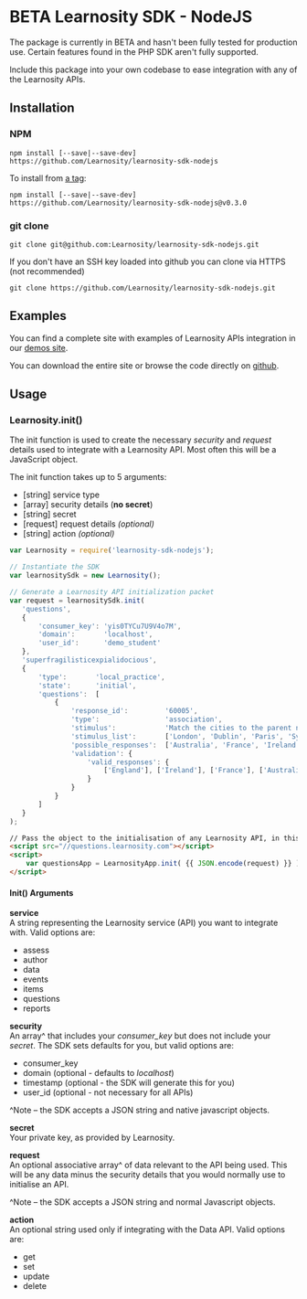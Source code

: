 # BETA Learnosity SDK - NodeJS

The package is currently in BETA and hasn't been fully tested for production use. Certain features found in the PHP SDK aren't fully supported.

Include this package into your own codebase to ease integration with any of the Learnosity APIs.

## Installation

### NPM

	npm install [--save|--save-dev] https://github.com/Learnosity/learnosity-sdk-nodejs

To install from [a tag](https://github.com/Learnosity/learnosity-sdk-nodejs/releases):

	npm install [--save|--save-dev] https://github.com/Learnosity/learnosity-sdk-nodejs@v0.3.0

### git clone

``` shell
git clone git@github.com:Learnosity/learnosity-sdk-nodejs.git
```

If you don't have an SSH key loaded into github you can clone via HTTPS (not recommended)

``` shell
git clone https://github.com/Learnosity/learnosity-sdk-nodejs.git
```

## Examples
You can find a complete site with examples of Learnosity APIs integration in our [demos site](http://demos.learnosity.com/).

You can download the entire site or browse the code directly on [github](https://github.com/Learnosity/learnosity-demos/).


## Usage

### Learnosity.init()


The init function is used to create the necessary *security* and *request* details used to integrate with a Learnosity API. Most often this will be a JavaScript object.

The init function takes up to 5 arguments:

 * [string]  service type
 * [array]   security details (**no secret**)
 * [string]  secret
 * [request] request details *(optional)*
 * [string]  action *(optional)*

``` javascript
var Learnosity = require('learnosity-sdk-nodejs');

// Instantiate the SDK
var learnositySdk = new Learnosity();

// Generate a Learnosity API initialization packet
var request = learnositySdk.init(
   'questions',
   {
       'consumer_key': 'yis0TYCu7U9V4o7M',
       'domain':       'localhost',
       'user_id':      'demo_student'
   },
   'superfragilisticexpialidocious',
   {
       'type':       'local_practice',
       'state':      'initial',
       'questions':  [
           {
               'response_id':         '60005',
               'type':                'association',
               'stimulus':            'Match the cities to the parent nation.',
               'stimulus_list':       ['London', 'Dublin', 'Paris', 'Sydney'],
               'possible_responses':  ['Australia', 'France', 'Ireland', 'England'],
               'validation': {
                   'valid_responses': {
                       ['England'], ['Ireland'], ['France'], ['Australia']
                   }
               }
           }
       ]
   }
);

```

``` html
// Pass the object to the initialisation of any Learnosity API, in this example the Questions API
<script src="//questions.learnosity.com"></script>
<script>
    var questionsApp = LearnosityApp.init( {{ JSON.encode(request) }} );
</script>
```

#### Init() Arguments
**service**<br>
A string representing the Learnosity service (API) you want to integrate with. Valid options are:

* assess
* author
* data
* events
* items
* questions
* reports

**security**<br>
An array^ that includes your *consumer_key* but does not include your *secret*. The SDK sets defaults for you, but valid options are:

* consumer_key
* domain (optional - defaults to *localhost*)
* timestamp (optional - the SDK will generate this for you)
* user_id (optional - not necessary for all APIs)

^Note – the SDK accepts a JSON string and native javascript objects.

**secret**<br>
Your private key, as provided by Learnosity.

**request**<br>
An optional associative array^ of data relevant to the API being used. This will be any data minus the security details that you would normally use to initialise an API.

^Note – the SDK accepts a JSON string and normal Javascript objects.

**action**<br>
An optional string used only if integrating with the Data API. Valid options are:

* get
* set
* update
* delete
